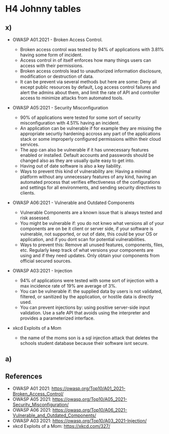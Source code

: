# H4 Johnny tables

## x)

- OWASP A01.2021 - Broken Access Control.
  - Broken access control was tested by 94% of applications with 3.81% having some form of incident.
  - Access control in of itself enforces how many things users can access with their permissions.
  - Broken access controls lead to unauthorized information disclosure, modification or destruction of data.
  - It can be prevent via several methods but here are some: Deny all except public resources by default, Log access control failures and alert the admins about them, and limit the rate of API and controller access to minimize attacks from automated tools.

- OWASP A05:2021 - Security Misconfiguration
  - 90% of applications were tested for some sort of security misconfiguration with 4.51% having an incident.
  - An application can be vulnerable if for example they are missing the appropriate securtiy hardening accross any part of the applications stack or some improperly configured permissions within their cloud services.
  - The app can also be vulnerable if it has unnecessary features enabled or installed. Default accounts and passwords should be changed also as they are usually quite easy to get into.
  - Having out of date software is also a key liability.
  - Ways to prevent this kind of vulnerability are: Having a minimal platform without any unnecessary features of any kind, having an automated process that verifies effectiveness of the configurations and settings for all environments, and sending security directives to clients.
 
- OWASP A06:2021 - Vulnerable and Outdated Components
  - Vulnerable Components are a known issue that is always tested and risk assessed.
  - You might be vulnerable if: you do not knwo what versions all of your components are on be it client or server side, if your software is vulnerable, not supported, or out of date, this could be your OS or application, and if you dont scan for potential vulnerabilities.
  - Ways to prevent this: Remove all unused features, components, files, etc. Regularly keep track of what versions your components are using and if they need updates. Only obtain your components from official secured sources.
 
- OWASP A03:2021 - Injection
  - 94% of applications were tested with some sort of injection with a max incidence rate of 19% are average of 3%.
  - You can be vulnerable if: the supplied data by users is not validated, filtered, or sanitized by the application, or hostile data is directly used.
  - You can prevent injections by: using positive server-side input validation. Use a safe API that avoids using the interpreter and provides a parameterized interface.
 
- xkcd Exploits of a Mom
  - the name of the moms son is a sql injection attack that deletes the schools student database because their software isnt secure.

## a) 






## References

- OWASP A01 2021: https://owasp.org/Top10/A01_2021-Broken_Access_Control/
- OWASP A05 2021: https://owasp.org/Top10/A05_2021-Security_Misconfiguration/
- OWASP A06 2021: https://owasp.org/Top10/A06_2021-Vulnerable_and_Outdated_Components/
- OWASP A03 2021: https://owasp.org/Top10/A03_2021-Injection/
- xkcd Exploits of a Mom: https://xkcd.com/327/
